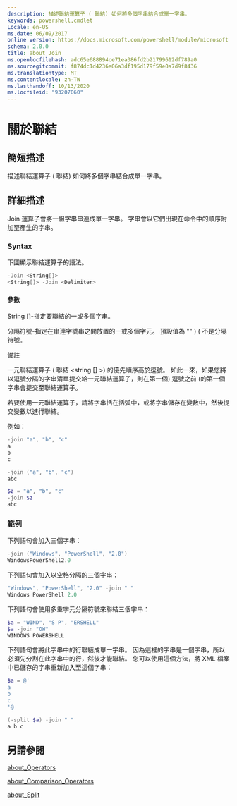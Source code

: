 ```yaml
---
description: 描述聯結運算子 ( 聯結) 如何將多個字串結合成單一字串。
keywords: powershell,cmdlet
Locale: en-US
ms.date: 06/09/2017
online version: https://docs.microsoft.com/powershell/module/microsoft.powershell.core/about/about_join?view=powershell-6&WT.mc_id=ps-gethelp
schema: 2.0.0
title: about_Join
ms.openlocfilehash: adc65e688894ce71ea386fd2b21799612df789a0
ms.sourcegitcommit: f874dc1d4236e06a3df195d179f59e0a7d9f8436
ms.translationtype: MT
ms.contentlocale: zh-TW
ms.lasthandoff: 10/13/2020
ms.locfileid: "93207060"
---
```

# <a name="about-join"></a>關於聯結

## <a name="short-description"></a>簡短描述
描述聯結運算子 ( 聯結) 如何將多個字串結合成單一字串。

## <a name="long-description"></a>詳細描述

Join 運算子會將一組字串串連成單一字串。 字串會以它們出現在命令中的順序附加至產生的字串。

### <a name="syntax"></a>Syntax

下圖顯示聯結運算子的語法。

```powershell
-Join <String[]>
<String[]> -Join <Delimiter>
```

#### <a name="parameters"></a>參數

String []-指定要聯結的一或多個字串。

分隔符號-指定在串連字號串之間放置的一或多個字元。 預設值為 "" )  ( 不是分隔符號。

備註

一元聯結運算子 ( 聯結 <string [] >) 的優先順序高於逗號。 如此一來，如果您將以逗號分隔的字串清單提交給一元聯結運算子，則在第一個) 逗號之前 (的第一個字串會提交至聯結運算子。

若要使用一元聯結運算子，請將字串括在括弧中，或將字串儲存在變數中，然後提交變數以進行聯結。

例如：

```powershell
-join "a", "b", "c"
a
b
c

-join ("a", "b", "c")
abc

$z = "a", "b", "c"
-join $z
abc
```

### <a name="examples"></a>範例

下列語句會加入三個字串：

```powershell
-join ("Windows", "PowerShell", "2.0")
WindowsPowerShell2.0
```

下列語句會加入以空格分隔的三個字串：

```powershell
"Windows", "PowerShell", "2.0" -join " "
Windows PowerShell 2.0
```

下列語句會使用多重字元分隔符號來聯結三個字串：

```powershell
$a = "WIND", "S P", "ERSHELL"
$a -join "OW"
WINDOWS POWERSHELL
```

下列語句會將此字串中的行聯結成單一字串。 因為這裡的字串是一個字串，所以必須先分割在此字串中的行，然後才能聯結。 您可以使用這個方法，將 XML 檔案中已儲存的字串重新加入至這個字串：

```powershell
$a = @'
a
b
c
'@

(-split $a) -join " "
a b c
```

## <a name="see-also"></a>另請參閱

[about_Operators](about_Operators.md)

[about_Comparison_Operators](about_Comparison_Operators.md)

[about_Split](about_Split.md)
